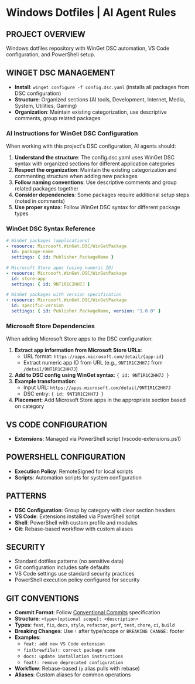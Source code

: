 # Windows Dotfiles | AI Agent Rules

## PROJECT OVERVIEW
Windows dotfiles repository with WinGet DSC automation, VS Code configuration, and PowerShell setup.

## WINGET DSC MANAGEMENT
- **Install**: `winget configure -f config.dsc.yaml` (installs all packages from DSC configuration)
- **Structure**: Organized sections (AI tools, Development, Internet, Media, System, Utilities, Gaming)
- **Organization**: Maintain existing categorization, use descriptive comments, group related packages

### AI Instructions for WinGet DSC Configuration
When working with this project's DSC configuration, AI agents should:
1. **Understand the structure**: The config.dsc.yaml uses WinGet DSC syntax with organized sections for different application categories
2. **Respect the organization**: Maintain the existing categorization and commenting structure when adding new packages
3. **Follow naming conventions**: Use descriptive comments and group related packages together
4. **Consider dependencies**: Some packages require additional setup steps (noted in comments)
5. **Use proper syntax**: Follow WinGet DSC syntax for different package types

### WinGet DSC Syntax Reference
```yaml
# WinGet packages (applications)
- resource: Microsoft.WinGet.DSC/WinGetPackage
  id: package-name
  settings: { id: Publisher.PackageName }

# Microsoft Store apps (using numeric ID)
- resource: Microsoft.WinGet.DSC/WinGetPackage
  id: store-app
  settings: { id: 9NT1R1C2HH7J }

# WinGet packages with version specification
- resource: Microsoft.WinGet.DSC/WinGetPackage
  id: specific-version
  settings: { id: Publisher.PackageName, version: "1.0.0" }
```

### Microsoft Store Dependencies
When adding Microsoft Store apps to the DSC configuration:
1. **Extract app information from Microsoft Store URLs**:
   - URL format: `https://apps.microsoft.com/detail/{app-id}`
   - Extract numeric app ID from URL (e.g., `9NT1R1C2HH7J` from `/detail/9NT1R1C2HH7J`)
2. **Add to DSC config using WinGet syntax**: `{ id: 9NT1R1C2HH7J }`
3. **Example transformation**:
   - Input URL: `https://apps.microsoft.com/detail/9NT1R1C2HH7J`
   - DSC entry: `{ id: 9NT1R1C2HH7J }`
4. **Placement**: Add Microsoft Store apps in the appropriate section based on category

## VS CODE CONFIGURATION
- **Extensions**: Managed via PowerShell script (vscode-extensions.ps1)

## POWERSHELL CONFIGURATION
- **Execution Policy**: RemoteSigned for local scripts
- **Scripts**: Automation scripts for system configuration

## PATTERNS
- **DSC Configuration**: Group by category with clear section headers
- **VS Code**: Extensions installed via PowerShell script
- **Shell**: PowerShell with custom profile and modules
- **Git**: Rebase-based workflow with custom aliases

## SECURITY
- Standard dotfiles patterns (no sensitive data)
- Git configuration includes safe defaults
- VS Code settings use standard security practices
- PowerShell execution policy configured for security

## GIT CONVENTIONS
- **Commit Format**: Follow [Conventional Commits](https://www.conventionalcommits.org/en/v1.0.0/) specification
- **Structure**: `<type>[optional scope]: <description>`
- **Types**: `feat`, `fix`, `docs`, `style`, `refactor`, `perf`, `test`, `chore`, `ci`, `build`
- **Breaking Changes**: Use `!` after type/scope or `BREAKING CHANGE:` footer
- **Examples**: 
  - `feat: add new VS Code extension`
  - `fix(brewfile): correct package name`
  - `docs: update installation instructions`
  - `feat!: remove deprecated configuration`
- **Workflow**: Rebase-based (`p` alias pulls with rebase)
- **Aliases**: Custom aliases for common operations
